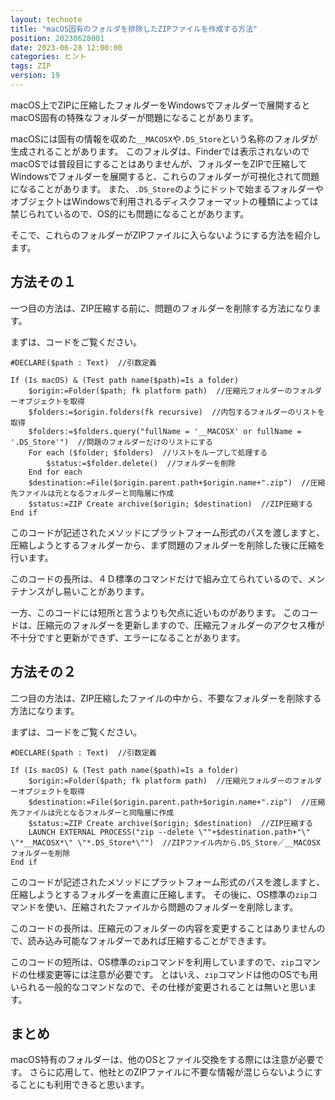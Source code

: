 ```yaml
---
layout: technote
title: "macOS固有のフォルダを排除したZIPファイルを作成する方法"
position: 20230628001
date: 2023-06-28 12:00:00
categories: ヒント
tags: ZIP
version: 19
---
```


macOS上でZIPに圧縮したフォルダーをWindowsでフォルダーで展開するとmacOS固有の特殊なフォルダーが問題になることがあります。

<!--more-->

macOSには固有の情報を収めた`__MACOSX`や`.DS_Store`という名称のフォルダが生成されることがあります。
このフォルダは、Finderでは表示されないのでmacOSでは普段目にすることはありませんが、フォルダーをZIPで圧縮してWindowsでフォルダーを展開すると、これらのフォルダーが可視化されて問題になることがあります。
また、`.DS_Store`のようにドットで始まるフォルダーやオブジェクトはWindowsで利用されるディスクフォーマットの種類によっては禁じられているので、OS的にも問題になることがあります。

そこで、これらのフォルダーがZIPファイルに入らないようにする方法を紹介します。

## 方法その１

一つ目の方法は、ZIP圧縮する前に、問題のフォルダーを削除する方法になります。

まずは、コードをご覧ください。

```4d
#DECLARE($path : Text)  //引数定義

If (Is macOS) & (Test path name($path)=Is a folder)
	$origin:=Folder($path; fk platform path)  //圧縮元フォルダーのフォルダーオブジェクトを取得
	$folders:=$origin.folders(fk recursive)  //内包するフォルダーのリストを取得
	$folders:=$folders.query("fullName = '__MACOSX' or fullName = '.DS_Store'")  //問題のフォルダーだけのリストにする
	For each ($folder; $folders)  //リストをループして処理する
		$status:=$folder.delete()  //フォルダーを削除
	End for each 
	$destination:=File($origin.parent.path+$origin.name+".zip")  //圧縮先ファイルは元となるフォルダーと同階層に作成
	$status:=ZIP Create archive($origin; $destination)  //ZIP圧縮する
End if 
```

このコードが記述されたメソッドにプラットフォーム形式のパスを渡しますと、圧縮しようとするフォルダーから、まず問題のフォルダーを削除した後に圧縮を行います。

このコードの長所は、４Ｄ標準のコマンドだけで組み立てられているので、メンテナンスがし易いことがあります。

一方、このコードには短所と言うよりも欠点に近いものがあります。
このコードは、圧縮元のフォルダーを更新しますので、圧縮元フォルダーのアクセス権が不十分ですと更新ができず、エラーになることがあります。


## 方法その２

二つ目の方法は、ZIP圧縮したファイルの中から、不要なフォルダーを削除する方法になります。

まずは、コードをご覧ください。

```4d
#DECLARE($path : Text)  //引数定義

If (Is macOS) & (Test path name($path)=Is a folder)
	$origin:=Folder($path; fk platform path)  //圧縮元フォルダーのフォルダーオブジェクトを取得
	$destination:=File($origin.parent.path+$origin.name+".zip")  //圧縮先ファイルは元となるフォルダーと同階層に作成
	$status:=ZIP Create archive($origin; $destination)  //ZIP圧縮する
	LAUNCH EXTERNAL PROCESS("zip --delete \""+$destination.path+"\" \"*__MACOSX*\" \"*.DS_Store*\"")  //ZIPファイル内から.DS_Store／__MACOSXフォルダーを削除
End if 
```

このコードが記述されたメソッドにプラットフォーム形式のパスを渡しますと、圧縮しようとするフォルダーを素直に圧縮します。
その後に、OS標準の`zip`コマンドを使い、圧縮されたファイルから問題のフォルダーを削除します。

このコードの長所は、圧縮元のフォルダーの内容を変更することはありませんので、読み込み可能なフォルダーであれば圧縮することができます。

このコードの短所は、OS標準の`zip`コマンドを利用していますので、`zip`コマンドの仕様変更等には注意が必要です。
とはいえ、`zip`コマンドは他のOSでも用いられる一般的なコマンドなので、その仕様が変更されることは無いと思います。

## まとめ

macOS特有のフォルダーは、他のOSとファイル交換をする際には注意が必要です。
さらに応用して、他社とのZIPファイルに不要な情報が混じらないようにすることにも利用できると思います。
